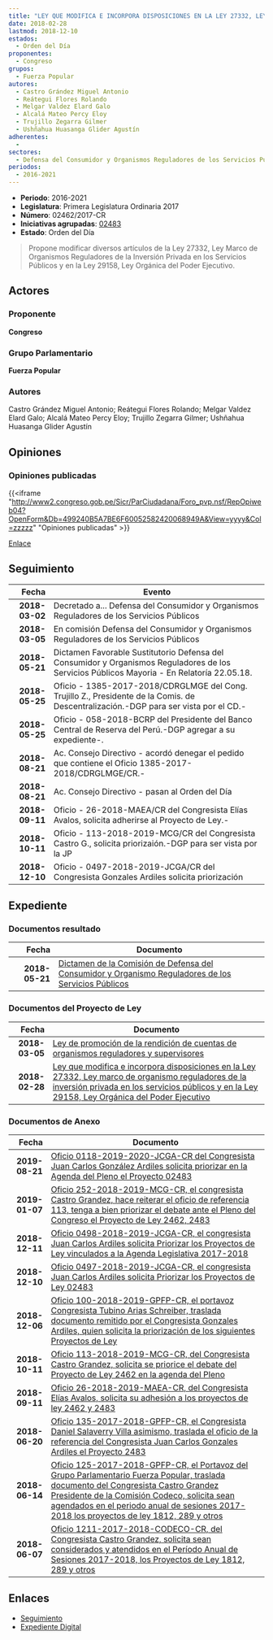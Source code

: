 ```yaml
---
title: "LEY QUE MODIFICA E INCORPORA DISPOSICIONES EN LA LEY 27332, LEY MARCO DE ORGANISMOS REGULADORES DE LA INVERSIÓN PRIVADA EN LOS SERVICIOS PÚBLICOS Y EN LA LEY 29158, LEY ORGÁNICA DEL PODER EJECUTIVO"
date: 2018-02-28
lastmod: 2018-12-10
estados: 
  - Orden del Día
proponentes: 
  - Congreso
grupos: 
  - Fuerza Popular
autores: 
  - Castro Grández Miguel Antonio
  - Reátegui Flores Rolando
  - Melgar Valdez Elard Galo
  - Alcalá Mateo Percy Eloy
  - Trujillo Zegarra Gilmer
  - Ushñahua Huasanga Glider Agustín
adherentes: 
  - 
sectores: 
  - Defensa del Consumidor y Organismos Reguladores de los Servicios Públicos
periodos: 
  - 2016-2021
---
```


- **Periodo**: 2016-2021
- **Legislatura**: Primera Legislatura Ordinaria 2017
- **Número**: 02462/2017-CR
- **Iniciativas agrupadas**: [02483](../../02400/02483)
- **Estado**: Orden del Día

> Propone modificar diversos artículos de la Ley 27332, Ley Marco de Organismos Reguladores de la Inversión Privada en los Servicios Públicos y en la Ley 29158, Ley Orgánica del Poder Ejecutivo.


## Actores

### Proponente

**Congreso**

### Grupo Parlamentario

**Fuerza Popular**

### Autores

Castro Grández Miguel Antonio; Reátegui Flores Rolando; Melgar Valdez Elard Galo; Alcalá Mateo Percy Eloy; Trujillo Zegarra Gilmer; Ushñahua Huasanga Glider Agustín


## Opiniones

### Opiniones publicadas

{{<iframe "http://www2.congreso.gob.pe/Sicr/ParCiudadana/Foro_pvp.nsf/RepOpiweb04?OpenForm&Db=499240B5A7BE6F60052582420068949A&View=yyyy&Col=zzzzz" "Opiniones publicadas" >}}

[Enlace](http://www2.congreso.gob.pe/Sicr/ParCiudadana/Foro_pvp.nsf/RepOpiweb04?OpenForm&Db=499240B5A7BE6F60052582420068949A&View=yyyy&Col=zzzzz)

## Seguimiento

| Fecha | Evento |
|------:|--------|
| **2018-03-02** | Decretado a... Defensa del Consumidor y Organismos Reguladores de los Servicios Públicos|
| **2018-03-05** | En comisión Defensa del Consumidor y Organismos Reguladores de los Servicios Públicos|
| **2018-05-21** | Dictamen Favorable Sustitutorio Defensa del Consumidor y Organismos Reguladores de los Servicios Públicos Mayoria - En Relatoría 22.05.18.|
| **2018-05-25** | Oficio - 1385-2017-2018/CDRGLMGE del Cong. Trujillo Z., Presidente de la Comis. de Descentralización.-DGP para ser vista por el CD.-|
| **2018-05-25** | Oficio - 058-2018-BCRP del Presidente del Banco Central de Reserva del Perú.-DGP agregar a su expediente-.|
| **2018-08-21** | Ac. Consejo Directivo - acordó denegar el pedido que contiene el Oficio 1385-2017-2018/CDRGLMGE/CR.-|
| **2018-08-21** | Ac. Consejo Directivo - pasan al Orden del Día|
| **2018-09-11** | Oficio - 26-2018-MAEA/CR del Congresista Elías Avalos, solicita adherirse al Proyecto de Ley.-|
| **2018-10-11** | Oficio - 113-2018-2019-MCG/CR del Congresista Castro G., solicita priorizaión.-DGP para ser vista por la JP|
| **2018-12-10** | Oficio - 0497-2018-2019-JCGA/CR del Congresista Gonzales Ardiles solicita priorización|


## Expediente


### Documentos resultado

| Fecha | Documento |
|------:|--------|
| **2018-05-21** | [Dictamen de la Comisión de Defensa del Consumidor y Organismo Reguladores de los Servicios Públicos](http://www.leyes.congreso.gob.pe/Documentos/2016_2021/Dictamenes/Proyectos_de_Ley/02462DC06MAY20180521.pdf) |

### Documentos del Proyecto de Ley

| Fecha | Documento |
|------:|--------|
| **2018-03-05** | [Ley de promoción de la rendición de cuentas de organismos reguladores y supervisores](http://www.leyes.congreso.gob.pe/Documentos/2016_2021/Proyectos_de_Ley_y_de_Resoluciones_Legislativas/PL0248320180305..pdf) |
| **2018-02-28** | [Ley que modifica e incorpora disposiciones en la Ley 27332, Ley marco de organismo reguladores de la inversión privada en los servicios públicos y en la Ley 29158, Ley Orgánica del Poder Ejecutivo](http://www.leyes.congreso.gob.pe/Documentos/2016_2021/Proyectos_de_Ley_y_de_Resoluciones_Legislativas/PL0246220180228..pdf) |

### Documentos de Anexo

| Fecha | Documento |
|------:|--------|
| **2019-08-21** | [Oficio 0118-2019-2020-JCGA-CR del Congresista Juan Carlos González Ardiles solicita priorizar en la Agenda del Pleno el Proyecto 02483](http://www.leyes.congreso.gob.pe/Documentos/2016_2021/Oficios/Congresistas/OFICIO-0118-2019-2020-JCGA-CR.pdf) |
| **2019-01-07** | [Oficio 252-2018-2019-MCG-CR, el congresista Castro Grandez, hace reiterar el oficio de referencia 113, tenga a bien priorizar el debate ante el Pleno del Congreso el Proyecto de Ley 2462, 2483](http://www.leyes.congreso.gob.pe/Documentos/2016_2021/Oficios/Congresistas/OFICIO-252-2018-2019-MCG-CR.pdf) |
| **2018-12-11** | [Oficio 0498-2018-2019-JCGA-CR, el congresista Juan Carlos Ardiles solicita Priorizar los Proyectos de Ley vinculados a la Agenda Legislativa 2017-2018](http://www.leyes.congreso.gob.pe/Documentos/2016_2021/Oficios/Congresistas/OFICIO-0498-2018-2019-JCGA-CR.pdf) |
| **2018-12-10** | [Oficio 0497-2018-2019-JCGA-CR, el congresista Juan Carlos Ardiles solicita Priorizar los Proyectos de Ley 02483](http://www.leyes.congreso.gob.pe/Documentos/2016_2021/Oficios/Congresistas/OFICIO-0497-2018-2019-JCGA-CR.pdf) |
| **2018-12-06** | [Oficio 100-2018-2019-GPFP-CR, el portavoz Congresista Tubino Arias Schreiber, traslada documento remitido por el Congresista Gonzales Ardiles, quien solicita la priorización de los siguientes Proyectos de Ley](http://www.leyes.congreso.gob.pe/Documentos/2016_2021/Oficios/Grupos_Parlamentarios/OFICIO-100-2018-2019-GPFP-CR.pdf) |
| **2018-10-11** | [Oficio 113-2018-2019-MCG-CR, del Congresista Castro Grandez, solicita se priorice el debate del Proyecto de Ley 2462 en la agenda del Pleno](http://www.leyes.congreso.gob.pe/Documentos/2016_2021/Oficios/Congresistas/OFICIO-113-2018-2019-MCG-CR.PDF) |
| **2018-09-11** | [Oficio 26-2018-2019-MAEA-CR, del Congresista Elías Avalos, solicita su adhesión a los proyectos de ley 2462 y 2483](http://www.leyes.congreso.gob.pe/Documentos/2016_2021/Adhesiones/Proyectos_de_Ley/OFICIO-26-2018-2019-MAEA-CR.PDF) |
| **2018-06-20** | [Oficio 135-2017-2018-GPFP-CR, el Congresista Daniel Salaverry Villa asimismo, traslada el oficio de la referencia del Congresista Juan Carlos Gonzales Ardiles el Proyecto 2483](http://www.leyes.congreso.gob.pe/Documentos/2016_2021/Oficios/Congresistas/OFICIO-135-2017-2018-GPFP.pdf) |
| **2018-06-14** | [Oficio 125-2017-2018-GPFP-CR, el Portavoz del Grupo Parlamentario Fuerza Popular, traslada documento del Congresista Castro Grandez Presidente de la Comisión Codeco, solicita sean agendados en el periodo anual de sesiones 2017-2018 los proyectos de ley 1812, 289 y otros](http://www.leyes.congreso.gob.pe/Documentos/2016_2021/Oficios/Grupos_Parlamentarios/OFICIO-125-2017-2018-GPFP-CR.PDF) |
| **2018-06-07** | [Oficio 1211-2017-2018-CODECO-CR, del Congresista Castro Grandez, solicita sean considerados y atendidos en el Período Anual de Sesiones 2017-2018, los Proyectos de Ley 1812, 289 y otros](http://www.leyes.congreso.gob.pe/Documentos/2016_2021/Oficios/Comisiones_Ordinarias/OFICIO-1211-2017-2018-CODECO-CR.pdf) |

## Enlaces 

- [Seguimiento](http://www2.congreso.gob.pe/Sicr/TraDocEstProc/CLProLey2016.nsf/f7fff46988ca05b1052578e100829cc7/aa2b5eb67942bd56052582420060a40d?OpenDocument)
- [Expediente Digital](http://www2.congreso.gob.pe/Sicr/TraDocEstProc/CLProLey2016.nsf/f7fff46988ca05b1052578e100829cc7/aa2b5eb67942bd56052582420060a40d?OpenDocument&Click=05257FB7005EB655.eb71d0cf91d8294e05256cdf006b5706/$Body/0.1C6C)
